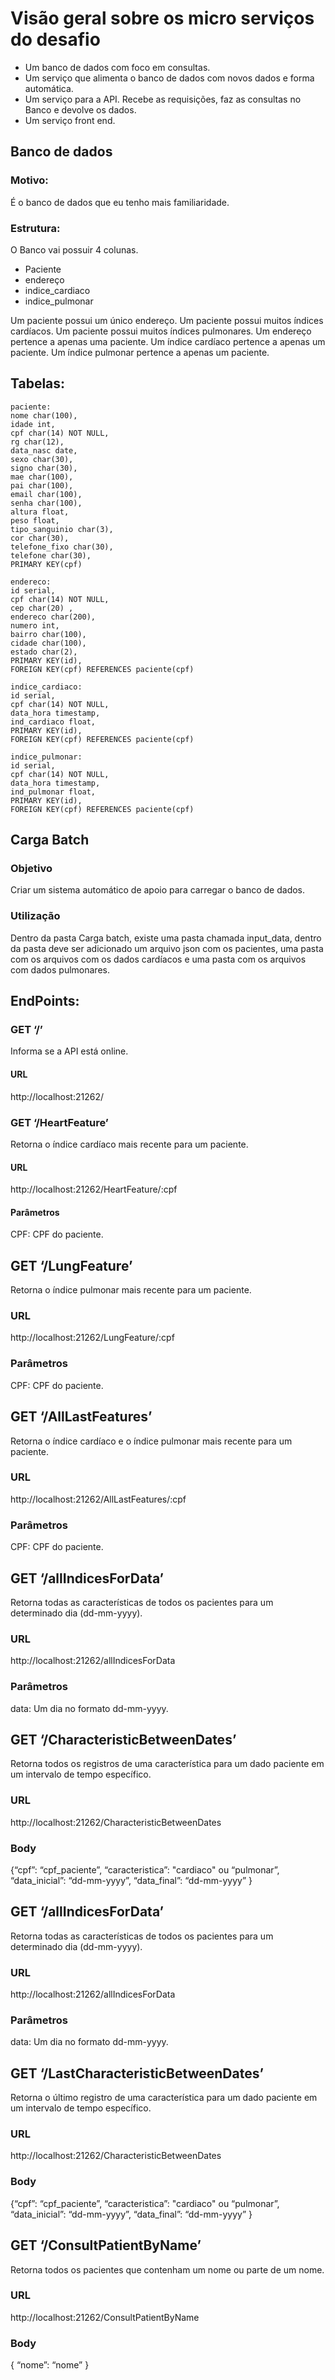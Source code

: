 # Visão geral sobre os micro serviços do desafio

- Um banco de dados com foco em consultas.
- Um serviço que alimenta o banco de dados com novos dados e forma automática. 
- Um serviço para a API. Recebe as requisições, faz as consultas no Banco e devolve os dados.
- Um serviço front end.

## Banco de dados
### Motivo:
 É o banco de dados que eu tenho mais familiaridade.
 
### Estrutura:
O Banco vai possuir 4 colunas.
- Paciente
- endereço
- indice_cardiaco 
- indice_pulmonar

Um paciente possui um único endereço.
Um paciente possui muitos índices cardíacos.
Um paciente possui muitos índices pulmonares.
Um endereço pertence a apenas uma paciente.
Um índice cardíaco pertence a apenas um paciente.
Um índice pulmonar pertence a apenas um paciente.

## Tabelas:
	paciente:
	nome char(100),
	idade int,
	cpf char(14) NOT NULL,
	rg char(12),
	data_nasc date,
	sexo char(30),
	signo char(30),
	mae char(100),
	pai char(100),
	email char(100),
	senha char(100),
	altura float,
	peso float,
	tipo_sanguinio char(3),
	cor char(30),
	telefone_fixo char(30),
	telefone char(30),
	PRIMARY KEY(cpf)
	
	endereco:
	id serial,
	cpf char(14) NOT NULL,
	cep char(20) ,
	endereco char(200),
	numero int,
	bairro char(100),
	cidade char(100),
	estado char(2),
	PRIMARY KEY(id),
	FOREIGN KEY(cpf) REFERENCES paciente(cpf)

	indice_cardiaco:
	id serial,
	cpf char(14) NOT NULL,
	data_hora timestamp,
	ind_cardiaco float,
	PRIMARY KEY(id),
	FOREIGN KEY(cpf) REFERENCES paciente(cpf)

	indice_pulmonar:
	id serial,
	cpf char(14) NOT NULL,
	data_hora timestamp,
	ind_pulmonar float,
	PRIMARY KEY(id),
	FOREIGN KEY(cpf) REFERENCES paciente(cpf)

## Carga Batch
### Objetivo
Criar um sistema automático de apoio para carregar o banco de dados.

### Utilização
Dentro da pasta Carga batch, existe uma pasta chamada input_data, dentro da pasta deve ser adicionado um arquivo json com os pacientes, uma pasta com os arquivos com os dados cardíacos e uma pasta com os arquivos com dados pulmonares.

## EndPoints:
### GET ‘/’
Informa se a API está online.
#### URL
 http://localhost:21262/

### GET ‘/HeartFeature’
Retorna o índice cardíaco mais recente para um paciente.
#### URL
 http://localhost:21262/HeartFeature/:cpf
#### Parâmetros
CPF: CPF do paciente.

## GET ‘/LungFeature’
Retorna o índice pulmonar mais recente para um paciente.
### URL
 http://localhost:21262/LungFeature/:cpf
### Parâmetros
CPF: CPF do paciente. 

## GET ‘/AllLastFeatures’
Retorna o índice cardíaco e o índice pulmonar mais recente para um paciente.
### URL
 http://localhost:21262/AllLastFeatures/:cpf
### Parâmetros
CPF: CPF do paciente. 

## GET ‘/allIndicesForData’
Retorna todas as características de todos os pacientes para um determinado dia (dd-mm-yyyy).
### URL
 http://localhost:21262/allIndicesForData
### Parâmetros
data: Um dia no formato dd-mm-yyyy.

## GET ‘/CharacteristicBetweenDates’
Retorna todos os registros de uma característica  para um dado paciente em um intervalo de tempo específico. 
### URL
 http://localhost:21262/CharacteristicBetweenDates
### Body
{“cpf”: “cpf_paciente”,
“caracteristica”: "cardiaco" ou “pulmonar”,
“data_inicial”: “dd-mm-yyyy”,
“data_final”: “dd-mm-yyyy”
}


## GET ‘/allIndicesForData’
Retorna todas as características de todos os pacientes para um determinado dia (dd-mm-yyyy).
### URL
 http://localhost:21262/allIndicesForData
### Parâmetros
data: Um dia no formato dd-mm-yyyy.

## GET ‘/LastCharacteristicBetweenDates’
Retorna  o último registro de uma característica  para um dado paciente em um intervalo de tempo específico. 
### URL
 http://localhost:21262/CharacteristicBetweenDates
### Body
{“cpf”: “cpf_paciente”,
“caracteristica”: "cardiaco" ou “pulmonar”,
“data_inicial”: “dd-mm-yyyy”,
“data_final”: “dd-mm-yyyy”
}


## GET ‘/ConsultPatientByName’
Retorna todos os pacientes que contenham um nome ou parte de um nome.
### URL
 http://localhost:21262/ConsultPatientByName
### Body
{
“nome”: “nome”
}

